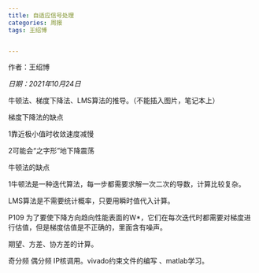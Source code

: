 ```yaml
---
title: 自适应信号处理
categories: 周报
tags: 王绍博


---
```


作者：王绍博

*日期：2021年10月24日* 



牛顿法、梯度下降法、LMS算法的推导。（不能插入图片，笔记本上）

梯度下降法的缺点       

1靠近极小值时收敛速度减慢

2可能会“之字形”地下降震荡

牛顿法的缺点    

1牛顿法是一种迭代算法，每一步都需要求解一次二次的导数，计算比较复杂。

LMS算法是不需要统计概率，只要用瞬时值代入计算。

P109  为了要使下降方向趋向性能表面的W*，它们在每次迭代时都需要对梯度进行估值，但是梯度估值是不正确的，里面含有噪声。

期望、方差、协方差的计算。

奇分频 偶分频 IP核调用。vivado约束文件的编写 、matlab学习。
